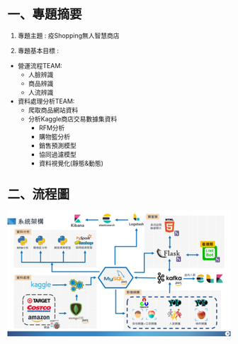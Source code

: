 一、專題摘要 
=============
1. 專題主題 : 疫Shopping無人智慧商店

2. 專題基本目標 : 
  * 營運流程TEAM:
    - 人臉辨識
    - 商品辨識
    - 人流辨識
  * 資料處理分析TEAM:
    - 爬取商品網站資料
    - 分析Kaggle商店交易數據集資料
      - RFM分析
      - 購物籃分析
      - 銷售預測模型
      - 協同過濾模型
      - 資料視覺化(靜態&動態)

二、流程圖
=============
![image](readme_image/流程圖.png)
